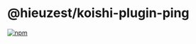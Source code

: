 # @hieuzest/koishi-plugin-ping

[![npm](https://img.shields.io/npm/v/@hieuzest/koishi-plugin-ping?style=flat-square)](https://www.npmjs.com/package/@hieuzest/koishi-plugin-ping)


